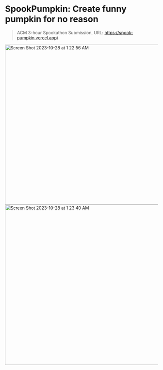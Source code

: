 # SpookPumpkin: Create funny pumpkin for no reason
> ACM 3-hour Spookathon Submission, URL: https://spook-pumpkin.vercel.app/

<img width="529" alt="Screen Shot 2023-10-28 at 1 22 56 AM" src="https://github.com/anhduy1202/SpookPumpkin/assets/58461444/3bc47fb1-bacc-4afc-bcae-83f6b32bab98">

<img width="529" alt="Screen Shot 2023-10-28 at 1 23 40 AM" src="https://github.com/anhduy1202/SpookPumpkin/assets/58461444/b5d0c321-51c5-430b-b3a4-21854735655e">
